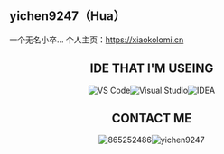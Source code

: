 ## yichen9247（Hua）

一个无名小卒...
个人主页：https://xiaokolomi.cn

<h2 class="title" align="center">IDE THAT I'M USEING</h2>
<div class="badge-box" style="width: 100%; display: flex; justify-content: center;">
  <img class="badge" src="https://img.shields.io/badge/Microsoft-VS Code-blue?style=for-the-badge&amp;logo=Microsoft" alt="VS Code" draggable="false">
  <img class="badge" src="https://img.shields.io/badge/Microsoft-Visual Studio-blue?style=for-the-badge&amp;logo=Microsoft" alt="Visual Studio" draggable="false">
  <img class="badge" src="https://img.shields.io/badge/IntelliJ-IDEA-blue?style=for-the-badge&amp;logo=IntelliJ" alt="IDEA" draggable="false">
</div>
<h2 class="title" align="center">CONTACT ME</h2>
<div class="badge-box" style="width: 100%; display: flex; justify-content: center;">
  <img class="badge" src="https://img.shields.io/badge/QQ-865252486-blue?style=for-the-badge&amp;logo=QQ" alt="865252486" draggable="false">
  <img class="badge" src="https://img.shields.io/badge/WeChat-yichen9247-blue?style=for-the-badge&amp;logo=WeChat" alt="yichen9247" draggable="false">
</div>
